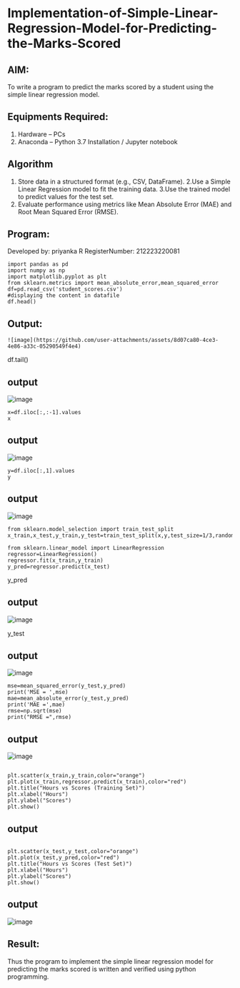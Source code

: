 # Implementation-of-Simple-Linear-Regression-Model-for-Predicting-the-Marks-Scored

## AIM:
To write a program to predict the marks scored by a student using the simple linear regression model.

## Equipments Required:
1. Hardware – PCs
2. Anaconda – Python 3.7 Installation / Jupyter notebook

## Algorithm
1. Store data in a structured format (e.g., CSV, DataFrame).
2.Use a Simple Linear Regression model to fit the training data.
3.Use the trained model to predict values for the test set.
4. Evaluate performance using metrics like Mean Absolute Error (MAE) and Root Mean Squared Error (RMSE).

## Program:

Developed by: priyanka R
RegisterNumber: 212223220081

~~~
import pandas as pd
import numpy as np
import matplotlib.pyplot as plt
from sklearn.metrics import mean_absolute_error,mean_squared_error
df=pd.read_csv('student_scores.csv')
#displaying the content in datafile
df.head()
~~~

## Output:
~~~
![image](https://github.com/user-attachments/assets/8d07ca80-4ce3-4e86-a33c-05290549f4e4)
~~~
df.tail()
## output
![image](https://github.com/user-attachments/assets/b3e46591-aa57-4d26-b9e9-c7b75c052188)
~~~
x=df.iloc[:,:-1].values
x
~~~
## output
![image](https://github.com/user-attachments/assets/6d33f3fc-f0cc-48a7-aa4c-2d6d95b82a4b)
~~~
y=df.iloc[:,1].values
y
~~~
## output
![image](https://github.com/user-attachments/assets/4aa7981a-f710-4833-89df-94e1bd7486e7)
~~~
from sklearn.model_selection import train_test_split
x_train,x_test,y_train,y_test=train_test_split(x,y,test_size=1/3,random_state=0)
~~~

~~~
from sklearn.linear_model import LinearRegression
regressor=LinearRegression()
regressor.fit(x_train,y_train)
y_pred=regressor.predict(x_test)
~~~

y_pred

## output
![image](https://github.com/user-attachments/assets/950475ff-c621-4134-9b9b-5b9080a7392a)

y_test

## output

![image](https://github.com/user-attachments/assets/ddcdfdd5-1da0-4a73-8043-0e3e612f7edd)
~~~
mse=mean_squared_error(y_test,y_pred)
print('MSE = ',mse)
mae=mean_absolute_error(y_test,y_pred)
print('MAE =',mae)
rmse=np.sqrt(mse)
print("RMSE =",rmse)
~~~
## output
![image](https://github.com/user-attachments/assets/6c5dd9f0-c9ec-4ac0-9b2c-6545f9253e6a)
~~~

plt.scatter(x_train,y_train,color="orange")
plt.plot(x_train,regressor.predict(x_train),color="red")
plt.title("Hours vs Scores (Training Set)")
plt.xlabel("Hours")
plt.ylabel("Scores")
plt.show()
~~~
## output
~~~

plt.scatter(x_test,y_test,color="orange")
plt.plot(x_test,y_pred,color="red")
plt.title("Hours vs Scores (Test Set)")
plt.xlabel("Hours")
plt.ylabel("Scores")
plt.show()
~~~
## output
![image](https://github.com/user-attachments/assets/f6b4bed0-9c98-46da-be29-8dfef5532431)

## Result:
Thus the program to implement the simple linear regression model for predicting the marks scored is written and verified using python programming.
